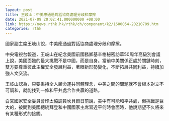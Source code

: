 ```yaml
---
layout: post
title: 王岐山：中美應通過對話協商處理分歧和摩擦
date: 2021-07-09 20:02:41.000000000 +08:00
link: https://news.rthk.hk/rthk/ch/component/k2/1600054-20210709.htm
categories: rthk
---
```


國家副主席王岐山說，中美應通過對話協商處理分歧和摩擦。

中央電視台報道，王岐山在紀念美國前國務卿基辛格秘密訪華50周年高級別會議上說，美國面臨的最大挑戰不是中國，而是自身。當前中美關係正處於關鍵時刻，雙方要尊重彼此主權安全發展利益，著眼新形勢變化，不斷拓展共同利益，持續加強人文交流。

王岐山認為，只要秉持全人類命運共同體理念，中美之間的問題就不會根本對立不可調和，就能找到一條和平共處合作共贏的道路。

白宮國家安全委員會印太協調員坎貝爾日前說，美中有可能和平共處，但挑戰是巨大的，被問到美國總統拜登和中國國家主席習近平何時會面時，他說期望不久將來有某種形式的接觸。

